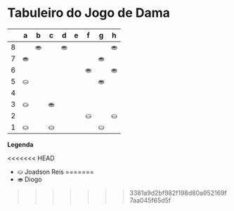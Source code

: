 # Tabuleiro do Jogo de Dama

|   | a | b | c | d | e | f | g | h |
|---|---|---|---|---|---|---|---|---|
| 8 |   |⛂ |   |⛂ |   |   |   |⛂ |
| 7 | ⛂|   |   |   |   |   |⛂ |   |
| 6 |   |   |   |   |   | ⛂|   |⛂ |
| 5 |⛀ |   |   |   |   |   |⛂ |   |
| 4 |   |   |   |   |   |   |   |   
| 3 |⛀ |   |⛂ |   |   |   |   |
| 2 |   |   |   |   |   | ⛀|   |⛀ |
| 1 |⛀ |   |⛀ |   |   |   |⛀ |   |

**Legenda**

<<<<<<< HEAD
- ⛀ Joadson Reis
=======
- ⛂ Diogo
>>>>>>> 3381a9d2bf982f198d80a952169f7aa045f65d5f
